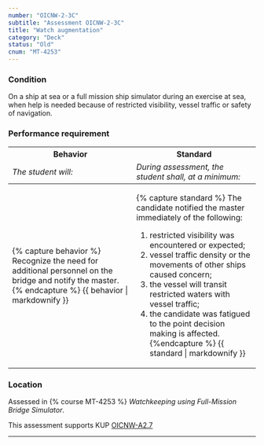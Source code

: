 ```yaml
---
number: "OICNW-2-3C"
subtitle: "Assessment OICNW-2-3C"
title: "Watch augmentation"
category: "Deck"
status: "Old"
cnum: "MT-4253"
---
```

### Condition

On a ship at sea or a full mission ship simulator during an exercise at sea, when help is needed because of restricted visibility, vessel traffic or safety of navigation.

### Performance requirement 

<table width='100%' class='Guidelines'>
 <thead>
 <tr>
     <th class='thirty'>Behavior</th>
     <th class='seventy'>Standard</th>
 </tr>
 <tr>
     <td><em>The student will:</em></td>
     <td><em>During assessment, the student shall, at a minimum:</em></td>
 </tr>
 </thead>
 <tbody>
 

<tr><td>

{% capture behavior %}
Recognize the need for additional personnel on the bridge and notify the master.
{% endcapture %}
{{ behavior | markdownify }}

</td><td>

{% capture standard %}
The candidate notified the master immediately of the following:

1. restricted visibility was encountered or expected;
2. vessel traffic density or the movements of other ships caused concern;
3. the vessel will transit restricted waters with vessel traffic;
4. the candidate was fatigued to the point decision making is affected.
{%endcapture %}
{{ standard | markdownify }}

</td></tr>



 </tbody>
 </table>

### Location

Assessed in  {% course  MT-4253 %}  *Watchkeeping using Full-Mission Bridge Simulator*.

This assessment supports KUP [OICNW-A2.7]({{site.baseurl}}/tables/21.html#OICNW-A2.7)

***

